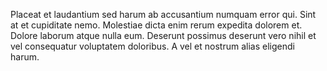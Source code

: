 Placeat et laudantium sed harum ab accusantium numquam error qui. Sint at et cupiditate nemo. Molestiae dicta enim rerum expedita dolorem et. Dolore laborum atque nulla eum. Deserunt possimus deserunt vero nihil et vel consequatur voluptatem doloribus. A vel et nostrum alias eligendi harum.